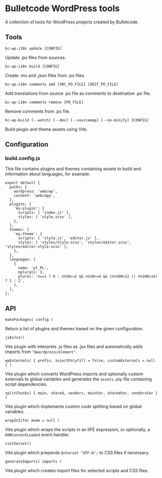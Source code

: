 # Bulletcode WordPress tools

A collection of tools for WordPress projects created by Bulletcode.


## Tools

```
bc-wp-i18n update [CONFIG]
```

Update .po files from sources.

```
bc-wp-i18n build [CONFIG]
```

Create .mo and .json files from .po files.

```
bc-wp-i18n comments add [SRC_PO_FILE] [DEST_PO_FILE]
```

Add translations from source .po file as comments to destination .po file.

```
bc-wp-i18n comments remove [PO_FILE]
```

Remove comments from .po file.

```
bc-wp-build [--watch] [--dev] [--sourcemap] [--no-minify] [CONFIG]
```

Build plugin and theme assets using Vite.


## Configuration

### build.config.js

This file contains plugins and themes containing assets to build and information about languages, for example:

```
export default {
  paths: {
    wordpress: 'web/wp',
    content: 'web/app',
  },
  plugins: {
    'my-plugin': {
      scripts: [ 'index.js' ],
      styles: [ 'style.scss' ],
    },
  },
  themes: {
    'my-theme': {
      scripts: [ 'style.js', 'editor.js' ],
      styles: [ 'styles/style.scss', 'styles/editor.scss', 'styles/editor-style.scss' ],
    },
  },
  languages: [
    {
      name: 'pl_PL',
      nplurals: 3,
      plural: 'n==1 ? 0 : n%10>=2 && n%10<=4 && (n%100<12 || n%100>14) ? 1 : 2',
    },
  ],
};
```


## API

```
makePackages( config )
```

Return a list of plugins and themes based on the given configuration.

```
jsAsJsx()
```

Vite plugin with interprets .js files as .jsx files and automatically adds imports from `"@wordpress/element"`.

```
wpExternals( { prefix, injectPolyfill = false, customExternals = null } )
```

Vite plugin which converts WordPress imports and optionally custom externals to global variables and generates the `assets.php` file containing script dependencies.

```
splitChunks( { main, shared, vendors, mainVar, sharedVar, vendorsVar } )
```

Vite plugin which implements custom code splitting based on global variables.

```
wrapInIife( mode = null )
```

Vite plugin which wraps the scripts in an IIFE expression, or optionally, a `DOMContentLoaded` event handler.

```
cssCharset()
```

Vite plugin which prepends `@charset "UTF-8";` to CSS files if necessary.

```
generateImports( imports )
```

Vite plugin which creates import files for selected scripts and CSS files.
